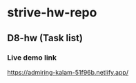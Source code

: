 # strive-hw-repo


## D8-hw (Task list)

  ### Live demo link
  https://admiring-kalam-51f96b.netlify.app/


